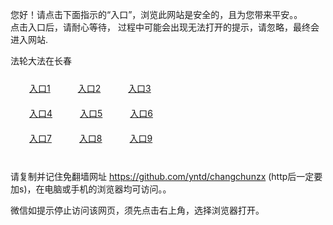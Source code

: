 您好！请点击下面指示的“入口”，浏览此网站是安全的，且为您带来平安。。 <br/>
点击入口后，请耐心等待， 过程中可能会出现无法打开的提示，请忽略，最终会进入网站. </br>

法轮大法在长春<br/>
<div style="padding:10px"><a style="margin:20px" target="_blank" href="https://d1t97wwhrs5o05.cloudfront.net/2Qpsp?fpmcv" id="ccLink1" rel="nofollow">入口1</a> <a target="_blank" style="margin:20px" href="https://d12ygheq2rnh6m.cloudfront.net/2Qpsp?mvhpczgw" id="ccLink2" rel="nofollow">入口2</a> <a style="margin:20px" target="_blank" href="https://dezsfefm7j8j6.cloudfront.net/2Qpsp?vncsqgty" id="ccLink3" rel="nofollow">入口3</a></div>

<div style="padding:10px" ><a style="margin:20px" target="_blank" href="https://d1t97wwhrs5o05.cloudfront.net/2Qpsp?fpmcv" id="ccLink4" rel="nofollow">入口4</a> <a style="margin:20px" href="https://d12ygheq2rnh6m.cloudfront.net/2Qpsp?mvhpczgw" target="_blank" id="ccLink5" rel="nofollow">入口5</a> <a style="margin:20px" href="https://dezsfefm7j8j6.cloudfront.net/2Qpsp?vncsqgty" target="_blank" id="ccLink6" rel="nofollow">入口6</a></div>

<div style="padding:10px"><a style="margin:20px" target="_blank" href="https://d1t97wwhrs5o05.cloudfront.net/2Qpsp?fpmcv" id="ccLink7" rel="nofollow">入口7</a> <a style="margin:20px" href="https://d12ygheq2rnh6m.cloudfront.net/2Qpsp?mvhpczgw" target="_blank" id="ccLink8" rel="nofollow">入口8</a> <a style="margin:20px" target="_blank" href="https://dezsfefm7j8j6.cloudfront.net/2Qpsp?vncsqgty" id="ccLink9" rel="nofollow">入口9</a></div>

<br/>



请复制并记住免翻墙网址 https://github.com/yntd/changchunzx (http后一定要加s)，在电脑或手机的浏览器均可访问。。<br/>

微信如提示停止访问该网页，须先点击右上角，选择浏览器打开。
